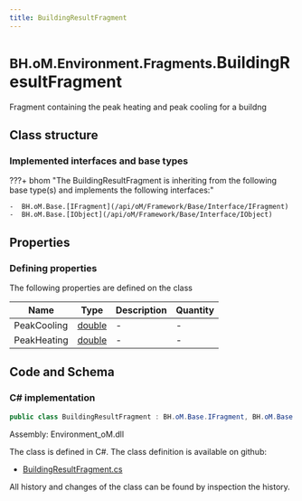 ```yaml
---
title: BuildingResultFragment
---
```


# <small>BH.oM.Environment.Fragments.</small>**BuildingResultFragment**

Fragment containing the peak heating and peak cooling for a buildng

## Class structure

### Implemented interfaces and base types

???+ bhom "The BuildingResultFragment is inheriting from the following base type(s) and implements the following interfaces:"

    -  BH.oM.Base.[IFragment](/api/oM/Framework/Base/Interface/IFragment)
    -  BH.oM.Base.[IObject](/api/oM/Framework/Base/Interface/IObject)


## Properties



### Defining properties

The following properties are defined on the class

| Name             | Type             | Description      | Quantity         |
|------------------|------------------|------------------|------------------|
| PeakCooling | [double](https://learn.microsoft.com/en-us/dotnet/api/System.Double?view=netstandard-2.0) | - | - |
| PeakHeating | [double](https://learn.microsoft.com/en-us/dotnet/api/System.Double?view=netstandard-2.0) | - | - |


## Code and Schema

### C# implementation

``` C# title="C#"
public class BuildingResultFragment : BH.oM.Base.IFragment, BH.oM.Base.IObject
```

Assembly: Environment_oM.dll

The class is defined in C#. The class definition is available on github:

- [BuildingResultFragment.cs](https://github.com/BHoM/BHoM/blob/develop/Environment_oM/Fragments\BuildingResultFragment.cs)

All history and changes of the class can be found by inspection the history.
